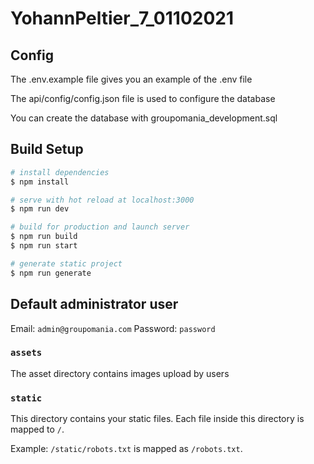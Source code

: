 # YohannPeltier_7_01102021

## Config

The .env.example file gives you an example of the .env file

The api/config/config.json file is used to configure the database

You can create the database with groupomania_development.sql

## Build Setup

```bash
# install dependencies
$ npm install

# serve with hot reload at localhost:3000
$ npm run dev

# build for production and launch server
$ npm run build
$ npm run start

# generate static project
$ npm run generate
```

## Default administrator user

Email: `admin@groupomania.com`
Password: `password`


### `assets`

The asset directory contains images upload by users 


### `static`

This directory contains your static files. Each file inside this directory is mapped to `/`.

Example: `/static/robots.txt` is mapped as `/robots.txt`.